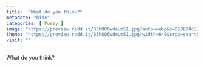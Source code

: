 ```yaml
---
title:  "What do you think?"
metadate: "hide"
categories: [ Pussy ]
image: "https://preview.redd.it/03h806wdeum51.jpg?auto=webp&s=053874c12385e744442c41730ed8b2ee5df16c78"
thumb: "https://preview.redd.it/03h806wdeum51.jpg?width=640&crop=smart&auto=webp&s=0add0b5c9db94f96a855eae30fbbb606c34f0c88"
visit: ""
---
```

What do you think?
